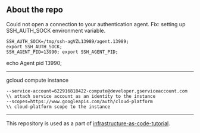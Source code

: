 ## About the repo

Could not open a connection to your authentication agent.
Fix: setting up SSH_AUTH_SOCK environment variable.

	SSH_AUTH_SOCK=/tmp/ssh-agVZL13989/agent.13989;
	export SSH_AUTH_SOCK;
	SSH_AGENT_PID=13990; export SSH_AGENT_PID;
  
  echo Agent pid 13990;

------------------------

gcloud compute instance

	--service-account=622916818422-compute@developer.gserviceaccount.com \\ attach service account as an identity to the instance
	--scopes=https://www.googleapis.com/auth/cloud-platform              \\ cloud-platform scope to the instance

------------------------

This repository is used as a part of [infrastructure-as-code-tutorial](https://github.com/Artemmkin/infrastructure-as-code-tutorial).
